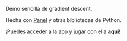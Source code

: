Demo sencilla de gradient descent.

Hecha con [Panel](https://panel.holoviz.org) y otras bibliotecas de Python.

¡Puedes acceder a la app y jugar con ella [**aquí**](https://sweet-river-2058.ploomber.app)!
